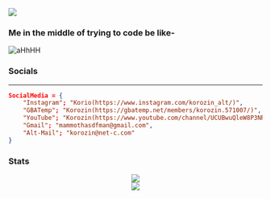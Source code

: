![](https://komarev.com/ghpvc/?username=Korozin)

### Me in the middle of trying to code be like-
![aHhHH](https://user-images.githubusercontent.com/90534409/202776322-69b69f3b-4bd9-4848-b7aa-8b8e56750dfb.gif)


### Socials

---
```json
SocialMedia = {
    "Instagram"; "Korio(https://www.instagram.com/korozin_alt/)",
    "GBATemp"; "Korozin(https://gbatemp.net/members/korozin.571007/)",
    "YouTube"; "Korozin(https://www.youtube.com/channel/UCUBwuQleW8P3NRDlaJZviuQ)",
    "Gmail"; "mammothasdfman@gmail.com",
    "Alt-Mail"; "korozin@net-c.com"
}
```


### Stats

<div align="center">
    <img align="center" src="https://github-readme-stats.vercel.app/api/top-langs/?username=Korozin&layout=compact&theme=github_dark&count_private=true" /><br />    
    <img align="center" src="https://github-readme-stats.vercel.app/api?username=Korozin&show_icons=true&theme=github_dark&count_private=true" /><br />
</div>
<!--
**Korozin/Korozin** is a ✨ _special_ ✨ repository because its `README.md` (this file) appears on your GitHub profile.

Here are some ideas to get you started:

- 🔭 I’m currently working on ...
- 🌱 I’m currently learning ...
- 👯 I’m looking to collaborate on ...
- 🤔 I’m looking for help with ...
- 💬 Ask me about ...
- 📫 How to reach me: ...
- 😄 Pronouns: ...
- ⚡ Fun fact: ...
-->
